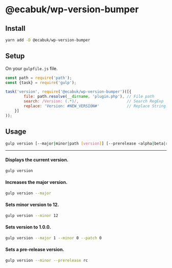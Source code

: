 # @ecabuk/wp-version-bumper

## Install
```sh
yarn add -D @ecabuk/wp-version-bumper
```

## Setup

On your `gulpfile.js` file.
```js
const path = require('path');
const {task} = require('gulp');

task('version', require('@ecabuk/wp-version-bumper')([{
        file: path.resolve(__dirname, 'plugin.php'), // File path
        search: /Version: (.*)/,                     // Search RegExp
        replace: 'Version: #NEW_VERSION#'            // Replace String. #NEW_VERSION# will be replaced with the new version number.
    }]
));
```


## Usage
```sh
gulp version [--major|minor|path [version]] [--prerelease <alpha|beta|rc>]
```

---

#### Displays the current version.
```sh
gulp version
```

#### Increases the major version.
```sh
gulp version --major
```

#### Sets minor version to 12.
```sh
gulp version --minor 12
```

#### Sets version to 1.0.0.
```sh
gulp version --major 1 --minor 0 --patch 0
```

#### Sets a pre-release version.
```sh
gulp version --minor --prerelease rc
```